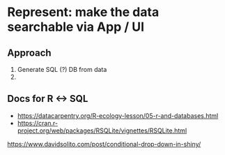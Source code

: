 
# Represent: make the data searchable via App / UI

## Approach

1. Generate SQL (?) DB from data
2. 

## Docs for R <-> SQL


- https://datacarpentry.org/R-ecology-lesson/05-r-and-databases.html
- https://cran.r-project.org/web/packages/RSQLite/vignettes/RSQLite.html



https://www.davidsolito.com/post/conditional-drop-down-in-shiny/